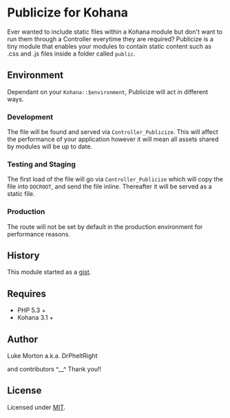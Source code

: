 # Publicize for Kohana

Ever wanted to include static files within a Kohana module
but don't want to run them through a Controller everytime they
are required? Publicize is a tiny module that enables your
modules to contain static content such as .css and .js files
inside a folder called `public`.

## Environment

Dependant on your `Kohana::$environment`, Publicize will act in
different ways.

### Development

The file will be found and served via `Controller_Publicize`. This
will affect the performance of your application however it will
mean all assets shared by modules will be up to date.

### Testing and Staging

The first load of the file will go via `Controller_Publicize`
which will copy the file into `DOCROOT`, and send the file inline.
Thereafter it will be served as a static file.

### Production

The route will not be set by default in the production
environment for performance reasons.

## History

This module started as a [gist][].

[gist]: https://gist.github.com/899531

## Requires

 - PHP 5.3 +
 - Kohana 3.1 +
 
## Author

Luke Morton a.k.a. DrPheltRight

and contributors ^__^ Thank you!!

## License

Licensed under [MIT][].

[MIT]: http://opensource.org/licenses/mit-license.php